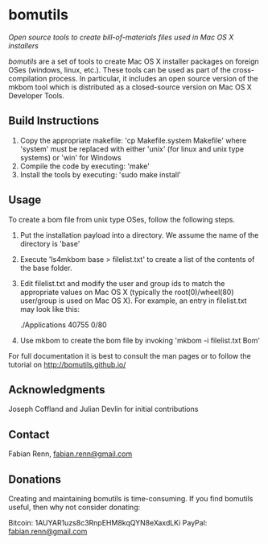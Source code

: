 bomutils
========

*Open source tools to create bill-of-materials files used in Mac OS X installers*

*bomutils* are a set of tools to create Mac OS X installer packages on foreign OSes (windows, linux, etc.). These tools can be used as part of the cross-compilation process. In particular, it includes an open source version of the mkbom tool which is distributed as a closed-source version on Mac OS X Developer Tools.

Build Instructions
------------------
1. Copy the appropriate makefile: 'cp Makefile.system Makefile' where 'system' must be replaced with either 'unix' (for linux and unix type systems) or 'win' for Windows
2. Compile the code by executing: 'make'
3. Install the tools by executing: 'sudo make install'

Usage
-----
To create a bom file from unix type OSes, follow the following steps.

1. Put the installation payload into a directory. We assume the name of the directory is 'base'
2. Execute 'ls4mkbom base > filelist.txt' to create a list of the contents of the base folder.
3. Edit filelist.txt and modify the user and group ids to match the appropriate values on Mac OS X (typically the root(0)/wheel(80) user/group is used on Mac OS X). For example, an entry in filelist.txt may look like this:

    ./Applications   40755	0/80

4. Use mkbom to create the bom file by invoking 'mkbom -i filelist.txt Bom'

For full documentation it is best to consult the man pages or to follow the tutorial on http://bomutils.github.io/ 

Acknowledgments
----------------
Joseph Coffland and Julian Devlin for initial contributions

Contact
-------

Fabian Renn, fabian.renn@gmail.com

Donations
---------

Creating and maintaining bomutils is time-consuming. If you find bomutils useful, then why not consider donating:

Bitcoin: 1AUYAR1uzs8c3RnpEHM8kqQYN8eXaxdLKi
PayPal: fabian.renn@gmail.com
